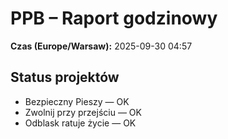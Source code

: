 # PPB – Raport godzinowy
**Czas (Europe/Warsaw):** 2025-09-30 04:57

## Status projektów
- Bezpieczny Pieszy — OK
- Zwolnij przy przejściu — OK
- Odblask ratuje życie — OK

